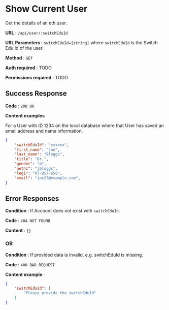 # Show Current User

Get the details of an eth user.

**URL** : `/api/user/:switchEduId`

**URL Parameters** : `switchEduId=[string]` where `switchEduId` is the Switch Edu Id of the user.

**Method** : `GET`

**Auth required** : TODO

**Permissions required** : TODO

## Success Response

**Code** : `200 OK`

**Content examples**

For a User with ID 1234 on the local database where that User has saved an
email address and name information.

```json
{
    "switchEduId": "xxxxxx",
    "first_name": "Joe",
    "last_name": "Bloggs",
    "title": "Dr.",
    "gender": "m",
    "nethz": "jbloggs",
    "legi": "07-957-658",
    "email": "joe25@example.com",
}
```

## Error Responses

**Condition** : If Account does not exist with `switchEduId`.

**Code** : `404 NOT FOUND`

**Content** : `{}`

### OR

**Condition** : If provided data is invalid, e.g. switchEduId is missing.

**Code** : `400 BAD REQUEST`

**Content example** :

```json
{
    "switchEduId": [
        "Please provide the switchEduId"
    ]
}
```


